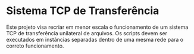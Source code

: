 # Sistema TCP de Transferência

Este projeto visa recriar em menor escala o funcionamento de um sistema TCP de transferência unilateral de arquivos. Os scripts devem ser executados em instâncias separadas dentro de uma mesma rede para o correto funcionamento.
